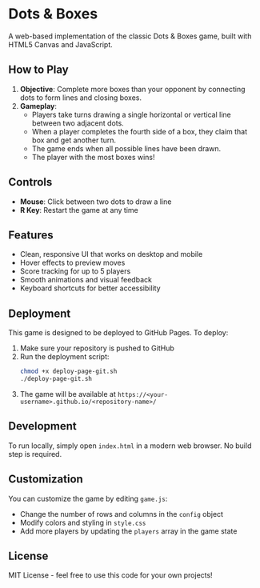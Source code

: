 # Dots & Boxes

A web-based implementation of the classic Dots & Boxes game, built with HTML5 Canvas and JavaScript.

## How to Play

1. **Objective**: Complete more boxes than your opponent by connecting dots to form lines and closing boxes.
2. **Gameplay**: 
   - Players take turns drawing a single horizontal or vertical line between two adjacent dots.
   - When a player completes the fourth side of a box, they claim that box and get another turn.
   - The game ends when all possible lines have been drawn.
   - The player with the most boxes wins!

## Controls

- **Mouse**: Click between two dots to draw a line
- **R Key**: Restart the game at any time

## Features

- Clean, responsive UI that works on desktop and mobile
- Hover effects to preview moves
- Score tracking for up to 5 players
- Smooth animations and visual feedback
- Keyboard shortcuts for better accessibility

## Deployment

This game is designed to be deployed to GitHub Pages. To deploy:

1. Make sure your repository is pushed to GitHub
2. Run the deployment script:
   ```bash
   chmod +x deploy-page-git.sh
   ./deploy-page-git.sh
   ```
3. The game will be available at `https://<your-username>.github.io/<repository-name>/`

## Development

To run locally, simply open `index.html` in a modern web browser. No build step is required.

## Customization

You can customize the game by editing `game.js`:

- Change the number of rows and columns in the `config` object
- Modify colors and styling in `style.css`
- Add more players by updating the `players` array in the game state

## License

MIT License - feel free to use this code for your own projects!
